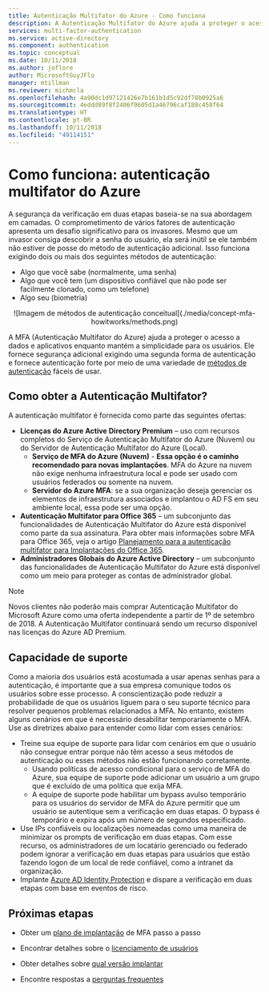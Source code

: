 ```yaml
---
title: Autenticação Multifator do Azure - Como funciona
description: A Autenticação Multifator do Azure ajuda a proteger o acesso a dados e aplicativos enquanto atende à demanda dos usuários para um processo de logon simples.
services: multi-factor-authentication
ms.service: active-directory
ms.component: authentication
ms.topic: conceptual
ms.date: 10/11/2018
ms.author: joflore
author: MicrosoftGuyJFlo
manager: mtillman
ms.reviewer: michmcla
ms.openlocfilehash: 4a90dc1d97121426e7b161b1d5c92df78b0925a6
ms.sourcegitcommit: 4eddd89f8f2406f9605d1a46796caf188c458f64
ms.translationtype: HT
ms.contentlocale: pt-BR
ms.lasthandoff: 10/11/2018
ms.locfileid: "49114151"
---
```

# <a name="how-it-works-azure-multi-factor-authentication"></a>Como funciona: autenticação multifator do Azure

A segurança da verificação em duas etapas baseia-se na sua abordagem em camadas. O comprometimento de vários fatores de autenticação apresenta um desafio significativo para os invasores. Mesmo que um invasor consiga descobrir a senha do usuário, ela será inútil se ele também não estiver de posse do método de autenticação adicional. Isso funciona exigindo dois ou mais dos seguintes métodos de autenticação:

* Algo que você sabe (normalmente, uma senha)
* Algo que você tem (um dispositivo confiável que não pode ser facilmente clonado, como um telefone)
* Algo seu (biometria)

<center>![Imagem de métodos de autenticação conceitual](./media/concept-mfa-howitworks/methods.png)</center>

A MFA (Autenticação Multifator do Azure) ajuda a proteger o acesso a dados e aplicativos enquanto mantém a simplicidade para os usuários. Ele fornece segurança adicional exigindo uma segunda forma de autenticação e fornece autenticação forte por meio de uma variedade de [métodos de autenticação](concept-authentication-methods.md) fáceis de usar.

## <a name="how-to-get-multi-factor-authentication"></a>Como obter a Autenticação Multifator?

A autenticação multifator é fornecida como parte das seguintes ofertas:

* **Licenças do Azure Active Directory Premium** – uso com recursos completos do Serviço de Autenticação Multifator do Azure (Nuvem) ou do Servidor de Autenticação Multifator do Azure (Local).
   * **Serviço de MFA do Azure (Nuvem)** - **Essa opção é o caminho recomendado para novas implantações**. MFA do Azure na nuvem não exige nenhuma infraestrutura local e pode ser usado com usuários federados ou somente na nuvem.
   * **Servidor do Azure MFA**: se a sua organização deseja gerenciar os elementos de infraestrutura associados e implantou o AD FS em seu ambiente local, essa pode ser uma opção.
* **Autenticação Multifator para Office 365** – um subconjunto das funcionalidades de Autenticação Multifator do Azure está disponível como parte da sua assinatura. Para obter mais informações sobre MFA para Office 365, veja o artigo [Planejamento para a autenticação multifator para Implantações do Office 365](https://support.office.com/article/plan-for-multi-factor-authentication-for-office-365-deployments-043807b2-21db-4d5c-b430-c8a6dee0e6ba).
* **Administradores Globais do Azure Active Directory** – um subconjunto das funcionalidades de Autenticação Multifator do Azure está disponível como um meio para proteger as contas de administrador global.

> [!NOTE]
> Novos clientes não poderão mais comprar Autenticação Multifator do Microsoft Azure como uma oferta independente a partir de 1º de setembro de 2018. A Autenticação Multifator continuará sendo um recurso disponível nas licenças do Azure AD Premium.

## <a name="supportability"></a>Capacidade de suporte

Como a maioria dos usuários está acostumada a usar apenas senhas para a autenticação, é importante que a sua empresa comunique todos os usuários sobre esse processo. A conscientização pode reduzir a probabilidade de que os usuários liguem para o seu suporte técnico para resolver pequenos problemas relacionados a MFA. No entanto, existem alguns cenários em que é necessário desabilitar temporariamente o MFA. Use as diretrizes abaixo para entender como lidar com esses cenários:

* Treine sua equipe de suporte para lidar com cenários em que o usuário não consegue entrar porque não têm acesso a seus métodos de autenticação ou esses métodos não estão funcionando corretamente.
   * Usando políticas de acesso condicional para o serviço de MFA do Azure, sua equipe de suporte pode adicionar um usuário a um grupo que é excluído de uma política que exija MFA.
   * A equipe de suporte pode habilitar um bypass avulso temporário para os usuários do servidor de MFA do Azure permitir que um usuário se autentique sem a verificação em duas etapas. O bypass é temporário e expira após um número de segundos especificado.   
* Use IPs confiáveis ou localizações nomeadas como uma maneira de minimizar os prompts de verificação em duas etapas. Com esse recurso, os administradores de um locatário gerenciado ou federado podem ignorar a verificação em duas etapas para usuários que estão fazendo logon de um local de rede confiável, como a intranet da organização.
* Implante [Azure AD Identity Protection](../active-directory-identityprotection.md) e dispare a verificação em duas etapas com base em eventos de risco.

## <a name="next-steps"></a>Próximas etapas

- Obter um [plano de implantação](https://aka.ms/MFADeploymentPlan) de MFA passo a passo

- Encontrar detalhes sobre o [licenciamento de usuários](concept-mfa-licensing.md)

- Obter detalhes sobre [qual versão implantar](concept-mfa-whichversion.md)

- Encontre respostas a [perguntas frequentes](multi-factor-authentication-faq.md)
